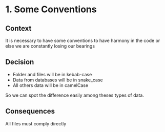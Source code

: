 # 1.  Some Conventions

## Context

It is necessary to have some conventions to have harmony in the code or else we are constantly losing our bearings 

## Decision

- Folder and files will be in kebab-case
- Data from databases will be in snake_case
- All others data will be in camelCase

So we can spot the difference easily among theses types of data.

## Consequences

All files must comply directly